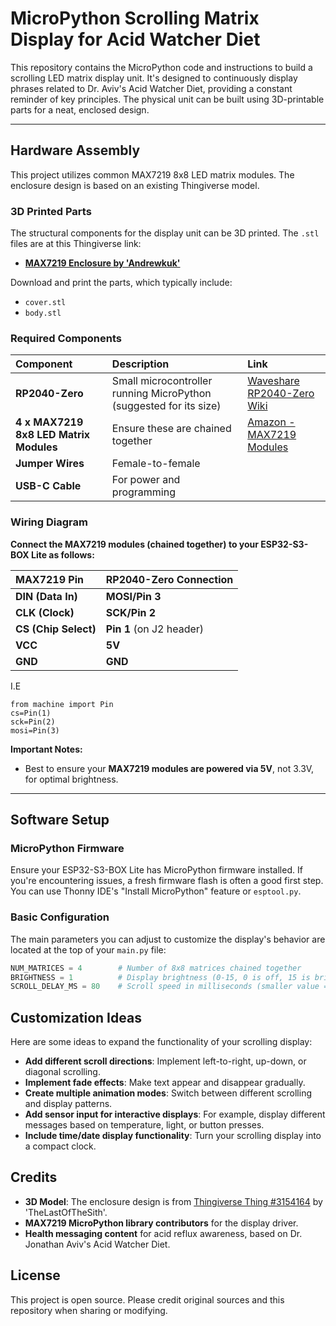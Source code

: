 # MicroPython Scrolling Matrix Display for Acid Watcher Diet

This repository contains the MicroPython code and instructions to build a scrolling LED matrix display unit. It's designed to continuously display phrases related to Dr. Aviv's Acid Watcher Diet, providing a constant reminder of key principles. The physical unit can be built using 3D-printable parts for a neat, enclosed design.

---

## Hardware Assembly

This project utilizes common MAX7219 8x8 LED matrix modules. The enclosure design is based on an existing Thingiverse model.

### 3D Printed Parts

The structural components for the display unit can be 3D printed. The  `.stl` files are at this Thingiverse link:

* **[MAX7219 Enclosure by 'Andrewkuk'](https://www.thingiverse.com/thing:3154164/files)**

Download and print the parts, which typically include:
* `cover.stl`
* `body.stl`
  
### Required Components
| Component                       | Description                                                                                          | Link                                                                                                                                                                     |
| :------------------------------ | :--------------------------------------------------------------------------------------------------- | :----------------------------------------------------------------------------------------------------------------------------------------------------------------------- |
| **RP2040-Zero** | Small microcontroller running MicroPython (suggested for its size)                                   | [Waveshare RP2040-Zero Wiki](https://www.waveshare.com/wiki/RP2040-Zero)                                                                                                  |
| **4 x MAX7219 8x8 LED Matrix Modules** | Ensure these are chained together                                                                    | [Amazon - MAX7219 Modules](https://www.amazon.com/dp/B0BXDKHZL6?ref_=ppx_hzsearch_conn_dt_b_fed_asin_title_1&th=1)                                                         |
| **Jumper Wires** | Female-to-female                                                                       |                                                                                                                                                                       |
| **USB-C Cable** | For power and programming                                                                            |                                                          


### Wiring Diagram

**Connect the MAX7219 modules (chained together) to your ESP32-S3-BOX Lite as follows:**

| MAX7219 Pin      | RP2040-Zero Connection        |
| :--------------- | :---------------------------- |
| **DIN (Data In)** | **MOSI/Pin 3** |
| **CLK (Clock)** | **SCK/Pin 2** |
| **CS (Chip Select)** | **Pin 1** (on J2 header)        |
| **VCC** | **5V** |
| **GND** | **GND** |

I.E 

```
from machine import Pin
cs=Pin(1)
sck=Pin(2)
mosi=Pin(3)
```

**Important Notes:**
* Best to ensure your **MAX7219 modules are powered via 5V**, not 3.3V, for optimal brightness.

---

## Software Setup

### MicroPython Firmware

Ensure your ESP32-S3-BOX Lite has MicroPython firmware installed. If you're encountering issues, a fresh firmware flash is often a good first step. You can use Thonny IDE's "Install MicroPython" feature or `esptool.py`.

### Basic Configuration

The main parameters you can adjust to customize the display's behavior are located at the top of your `main.py` file:
```python
NUM_MATRICES = 4        # Number of 8x8 matrices chained together
BRIGHTNESS = 1          # Display brightness (0-15, 0 is off, 15 is brightest)
SCROLL_DELAY_MS = 80    # Scroll speed in milliseconds (smaller value = faster scroll)
```

## Customization Ideas

Here are some ideas to expand the functionality of your scrolling display:

- **Add different scroll directions**: Implement left-to-right, up-down, or diagonal scrolling.
- **Implement fade effects**: Make text appear and disappear gradually.
- **Create multiple animation modes**: Switch between different scrolling and display patterns.
- **Add sensor input for interactive displays**: For example, display different messages based on temperature, light, or button presses.
- **Include time/date display functionality**: Turn your scrolling display into a compact clock.

## Credits

- **3D Model**: The enclosure design is from [Thingiverse Thing #3154164](https://www.thingiverse.com/thing:3154164) by 'TheLastOfTheSith'.
- **MAX7219 MicroPython library contributors** for the display driver.
- **Health messaging content** for acid reflux awareness, based on Dr. Jonathan Aviv's Acid Watcher Diet.

## License

This project is open source. Please credit original sources and this repository when sharing or modifying.
